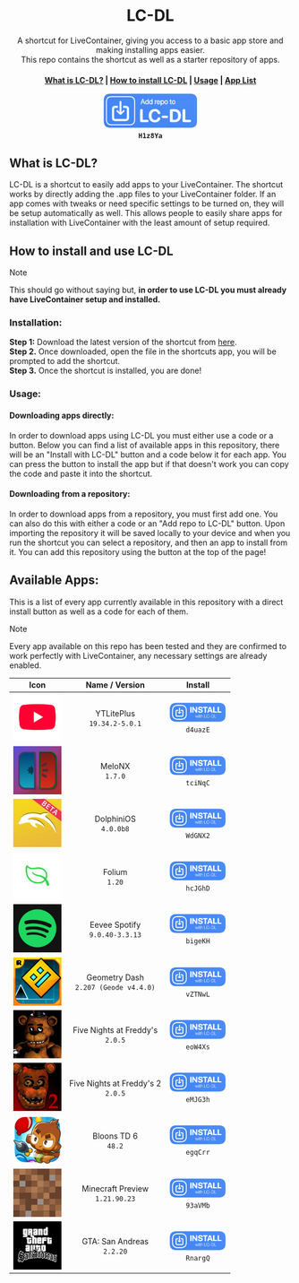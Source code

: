 <div align="center">
  <h1><b>LC-DL</b></h1>
  <p>A shortcut for LiveContainer, giving you access to a basic app store and making installing apps easier.<br>This repo contains the shortcut as well as a starter repository of apps.</p>
</div>

<h4 align="center">
  
[What is LC-DL?](https://github.com/sinceohsix/lcdl-repo?tab=readme-ov-file#what-is-lc-dl) | 
[How to install LC-DL](https://github.com/sinceohsix/lcdl-repo?tab=readme-ov-file#how-to-install-lc-dl) | 
[Usage](https://github.com/sinceohsix/lcdl-repo?tab=readme-ov-file#usage) | 
[App List](https://github.com/sinceohsix/lcdl-repo?tab=readme-ov-file#currently-available-apps)

[<img src="assets/repo.png" width="170">](https://tinyurl.com/bpu5ubk8)  
`H1z8Ya`

</h4>

## What is LC-DL?
LC-DL is a shortcut to easily add apps to your LiveContainer. The shortcut works by directly adding the .app files to your LiveContainer folder. If an app comes with tweaks or need specific settings to be turned on, they will be setup automatically as well. This allows people to easily share apps for installation with LiveContainer with the least amount of setup required.

## How to install and use LC-DL
>[!Note]
This should go without saying but, **in order to use LC-DL you must already have LiveContainer setup and installed.**

### Installation:  
**Step 1:** Download the latest version of the shortcut from [here](https://github.com/sinceohsix/lcdl-repo/releases/tag/Shortcut).  
**Step 2.** Once downloaded, open the file in the shortcuts app, you will be prompted to add the shortcut.  
**Step 3.** Once the shortcut is installed, you are done!

### Usage:
#### Downloading apps directly:
In order to download apps using LC-DL you must either use a code or a button. Below you can find a list of available apps in this repository, there will be an "Install with LC-DL" button and a code below it for each app. You can press the button to install the app but if that doesn't work you can copy the code and paste it into the shortcut.

#### Downloading from a repository:
In order to download apps from a repository, you must first add one. You can also do this with either a code or an "Add repo to LC-DL" button. Upon importing the repository it will be saved locally to your device and when you run the shortcut you can select a repository, and then an app to install from it. You can add this repository using the button at the top of the page!

## Available Apps:
This is a list of every app currently available in this repository with a direct install button as well as a code for each of them.
>[!Note]
Every app available on this repo has been tested and they are confirmed to work perfectly with LiveContainer, any necessary settings are already enabled.

|                                   **Icon**                                  |            **Name / Version**           |                                     **Install**                                    |
|:---------------------------------------------------------------------------:|:---------------------------------------:|:----------------------------------------------------------------------------------:|
|           <img src="icons/com.google.ios.youtube.png" width="86">           |      YTLitePlus<br>`19.34.2-5.0.1`      | [<img src="assets/app.png" width="103">](https://tinyurl.com/mv7s8u8p)<br>`d4uazE` |
|             <img src="icons/com.stossy11.MeloNX.png" width="86">            |            MeloNX<br>`1.7.0`            | [<img src="assets/app.png" width="103">](https://tinyurl.com/ytcp2bax)<br>`tciNqC` |
| <img src="icons/me.oatmealdome.DolphiniOS-njb-patreon-beta.png" width="86"> |         DolphiniOS<br>`4.0.0b8`         | [<img src="assets/app.png" width="103">](https://tinyurl.com/5eubycms)<br>`WdGNX2` |
|           <img src="icons/com.antique.Folium-iOS.png" width="86">           |             Folium<br>`1.20`            | [<img src="assets/app.png" width="103">](https://tinyurl.com/526hc6yv)<br>`hcJGhD` |
|             <img src="icons/com.spotify.client.png" width="86">             |     Eevee Spotify<br>`9.0.40-3.3.13`    | [<img src="assets/app.png" width="103">](https://tinyurl.com/3ta2hbp3)<br>`bigeKH` |
|           <img src="icons/com.robtop.geometryjump.png" width="86">          | Geometry Dash<br>`2.207 (Geode v4.4.0)` | [<img src="assets/app.png" width="103">](https://tinyurl.com/yevjjr3j)<br>`vZTNwL` |
|          <img src="icons/com.scottgames.fivenights.png" width="86">         |    Five Nights at Freddy's<br>`2.0.5`   | [<img src="assets/app.png" width="103">](https://tinyurl.com/3dzfmmef)<br>`eoW4Xs` |
|            <img src="icons/com.scottgames.fnaf2.png" width="86">            |   Five Nights at Freddy's 2<br>`2.0.5`  | [<img src="assets/app.png" width="103">](https://tinyurl.com/5nhhuwhf)<br>`eMJG3h` |
|           <img src="icons/com.ninjakiwi.bloonstd6.png" width="86">          |          Bloons TD 6<br>`48.2`          | [<img src="assets/app.png" width="103">](https://tinyurl.com/4s97amuy)<br>`egqCrr` |
|         <img src="icons/com.mojang.minecraftpreview.png" width="86">        |    Minecraft Preview<br>`1.21.90.23`    | [<img src="assets/app.png" width="103">](https://tinyurl.com/y844ue6e)<br>`93aVMb` |
|          <img src="icons/com.rockstargames.gta3sa.png" width="86">          |       GTA: San Andreas<br>`2.2.20`      | [<img src="assets/app.png" width="103">](https://tinyurl.com/3ysjevf5)<br>`RnargQ` |
